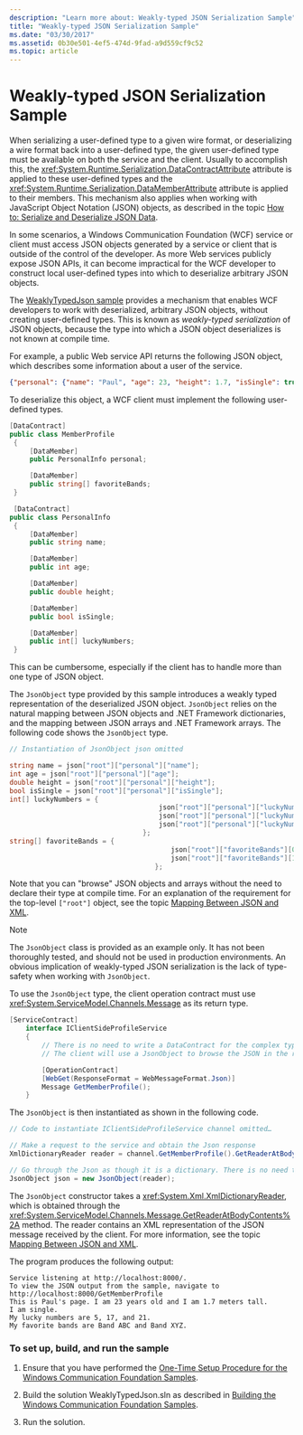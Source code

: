 ```yaml
---
description: "Learn more about: Weakly-typed JSON Serialization Sample"
title: "Weakly-typed JSON Serialization Sample"
ms.date: "03/30/2017"
ms.assetid: 0b30e501-4ef5-474d-9fad-a9d559cf9c52
ms.topic: article
---
```

# Weakly-typed JSON Serialization Sample

When serializing a user-defined type to a given wire format, or deserializing a wire format back into a user-defined type, the given user-defined type must be available on both the service and the client. Usually to accomplish this, the <xref:System.Runtime.Serialization.DataContractAttribute> attribute is applied to these user-defined types and the <xref:System.Runtime.Serialization.DataMemberAttribute> attribute is applied to their members. This mechanism also applies when working with JavaScript Object Notation (JSON) objects, as described in the topic [How to: Serialize and Deserialize JSON Data](../feature-details/how-to-serialize-and-deserialize-json-data.md).

In some scenarios, a Windows Communication Foundation (WCF) service or client must access JSON objects generated by a service or client that is outside of the control of the developer. As more Web services publicly expose JSON APIs, it can become impractical for the WCF developer to construct local user-defined types into which to deserialize arbitrary JSON objects.

The [WeaklyTypedJson sample](https://github.com/dotnet/samples/tree/main/framework/wcf) provides a mechanism that enables WCF developers to work with deserialized, arbitrary JSON objects, without creating user-defined types. This is known as *weakly-typed serialization* of JSON objects, because the type into which a JSON object deserializes is not known at compile time.

For example, a public Web service API returns the following JSON object, which describes some information about a user of the service.

```json
{"personal": {"name": "Paul", "age": 23, "height": 1.7, "isSingle": true, "luckyNumbers": [5,17,21]}, "favoriteBands": ["Band ABC", "Band XYZ"]}
```

To deserialize this object, a WCF client must implement the following user-defined types.

```csharp
[DataContract]
public class MemberProfile
 {
     [DataMember]
     public PersonalInfo personal;

     [DataMember]
     public string[] favoriteBands;
 }

 [DataContract]
public class PersonalInfo
 {
     [DataMember]
     public string name;

     [DataMember]
     public int age;

     [DataMember]
     public double height;

     [DataMember]
     public bool isSingle;

     [DataMember]
     public int[] luckyNumbers;
 }
```

This can be cumbersome, especially if the client has to handle more than one type of JSON object.

The `JsonObject` type provided by this sample introduces a weakly typed representation of the deserialized JSON object. `JsonObject` relies on the natural mapping between JSON objects and .NET Framework dictionaries, and the mapping between JSON arrays and .NET Framework arrays. The following code shows the `JsonObject` type.

```csharp
// Instantiation of JsonObject json omitted

string name = json["root"]["personal"]["name"];
int age = json["root"]["personal"]["age"];
double height = json["root"]["personal"]["height"];
bool isSingle = json["root"]["personal"]["isSingle"];
int[] luckyNumbers = {
                                     json["root"]["personal"]["luckyNumbers"][0],
                                     json["root"]["personal"]["luckyNumbers"][1],
                                     json["root"]["personal"]["luckyNumbers"][2]
                                 };
string[] favoriteBands = {
                                        json["root"]["favoriteBands"][0],
                                        json["root"]["favoriteBands"][1]
                                    };
```

Note that you can "browse" JSON objects and arrays without the need to declare their type at compile time. For an explanation of the requirement for the top-level `["root"]` object, see the topic [Mapping Between JSON and XML](../feature-details/mapping-between-json-and-xml.md).

> [!NOTE]
> The `JsonObject` class is provided as an example only. It has not been thoroughly tested, and should not be used in production environments. An obvious implication of weakly-typed JSON serialization is the lack of type-safety when working with `JsonObject`.

To use the `JsonObject` type, the client operation contract must use <xref:System.ServiceModel.Channels.Message> as its return type.

```csharp
[ServiceContract]
    interface IClientSideProfileService
    {
        // There is no need to write a DataContract for the complex type returned by the service.
        // The client will use a JsonObject to browse the JSON in the received message.

        [OperationContract]
        [WebGet(ResponseFormat = WebMessageFormat.Json)]
        Message GetMemberProfile();
    }
```

The `JsonObject` is then instantiated as shown in the following code.

```csharp
// Code to instantiate IClientSideProfileService channel omitted…

// Make a request to the service and obtain the Json response
XmlDictionaryReader reader = channel.GetMemberProfile().GetReaderAtBodyContents();

// Go through the Json as though it is a dictionary. There is no need to map it to a .NET CLR type.
JsonObject json = new JsonObject(reader);
```

The `JsonObject` constructor takes a <xref:System.Xml.XmlDictionaryReader>, which is obtained through the <xref:System.ServiceModel.Channels.Message.GetReaderAtBodyContents%2A> method. The reader contains an XML representation of the JSON message received by the client. For more information, see the topic [Mapping Between JSON and XML](../feature-details/mapping-between-json-and-xml.md).

The program produces the following output:

```console
Service listening at http://localhost:8000/.
To view the JSON output from the sample, navigate to http://localhost:8000/GetMemberProfile
This is Paul's page. I am 23 years old and I am 1.7 meters tall.
I am single.
My lucky numbers are 5, 17, and 21.
My favorite bands are Band ABC and Band XYZ.
```

### To set up, build, and run the sample

1. Ensure that you have performed the [One-Time Setup Procedure for the Windows Communication Foundation Samples](one-time-setup-procedure-for-the-wcf-samples.md).

2. Build the solution WeaklyTypedJson.sln as described in [Building the Windows Communication Foundation Samples](building-the-samples.md).

3. Run the solution.
